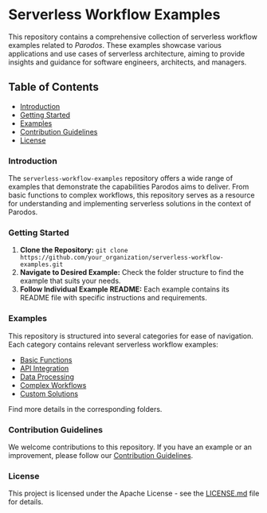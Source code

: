 # Serverless Workflow Examples

This repository contains a comprehensive collection of serverless workflow examples related to *Parodos*.
These examples showcase various applications and use cases of serverless architecture, aiming to provide insights and guidance for software engineers, architects, and managers.

## Table of Contents

- [Introduction](#introduction)
- [Getting Started](#getting-started)
- [Examples](#examples)
- [Contribution Guidelines](#contribution-guidelines)
- [License](#license)

### Introduction

The `serverless-workflow-examples` repository offers a wide range of examples that demonstrate the capabilities Parodos aims to deliver. From basic functions to complex workflows, this repository serves as a resource for understanding and implementing serverless solutions in the context of Parodos.

### Getting Started

1. **Clone the Repository:** `git clone https://github.com/your_organization/serverless-workflow-examples.git`
2. **Navigate to Desired Example:** Check the folder structure to find the example that suits your needs.
3. **Follow Individual Example README:** Each example contains its README file with specific instructions and requirements.

### Examples

This repository is structured into several categories for ease of navigation. Each category contains relevant serverless workflow examples:

- [Basic Functions](./basic-functions)
- [API Integration](./api-integration)
- [Data Processing](./data-processing)
- [Complex Workflows](./complex-workflows)
- [Custom Solutions](./custom-solutions)

Find more details in the corresponding folders.

### Contribution Guidelines

We welcome contributions to this repository. If you have an example or an improvement, please follow our [Contribution Guidelines](./CONTRIBUTING.md).

### License

This project is licensed under the Apache License - see the [LICENSE.md](LICENSE.md) file for details.
